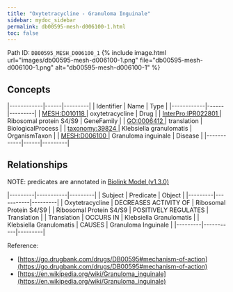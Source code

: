 ```yaml
---
title: "Oxytetracycline - Granuloma Inguinale"
sidebar: mydoc_sidebar
permalink: db00595-mesh-d006100-1.html
toc: false 
---
```



Path ID: `DB00595_MESH_D006100_1`
{% include image.html url="images/db00595-mesh-d006100-1.png" file="db00595-mesh-d006100-1.png" alt="db00595-mesh-d006100-1" %}

## Concepts

|------------|------|---------|
| Identifier | Name | Type    |
|------------|------|---------|
| <a href="https://identifiers.org/MESH:D010118">MESH:D010118 </a> | oxytetracycline | Drug |
| <a href="https://identifiers.org/InterPro:IPR022801">InterPro:IPR022801 </a> | Ribosomal protein S4/S9 | GeneFamily |
| <a href="https://identifiers.org/GO:0006412">GO:0006412 </a> | translation | BiologicalProcess |
| <a href="https://identifiers.org/taxonomy:39824">taxonomy:39824 </a> | Klebsiella granulomatis | OrganismTaxon |
| <a href="https://identifiers.org/MESH:D006100">MESH:D006100 </a> | Granuloma inguinale | Disease |
|------------|------|---------|

## Relationships


NOTE: predicates are annotated in <a href="https://github.com/biolink/biolink-model/releases/tag/v1.3.0">Biolink Model (v1.3.0)</a>

|---------|-----------|---------|
| Subject | Predicate | Object  |
|---------|-----------|---------|
| Oxytetracycline | DECREASES ACTIVITY OF | Ribosomal Protein S4/S9 |
| Ribosomal Protein S4/S9 | POSITIVELY REGULATES | Translation |
| Translation | OCCURS IN | Klebsiella Granulomatis |
| Klebsiella Granulomatis | CAUSES | Granuloma Inguinale |
|---------|-----------|---------|

Reference: 
  - [https://go.drugbank.com/drugs/DB00595#mechanism-of-action](https://go.drugbank.com/drugs/DB00595#mechanism-of-action)
  - [https://en.wikipedia.org/wiki/Granuloma_inguinale](https://en.wikipedia.org/wiki/Granuloma_inguinale)
